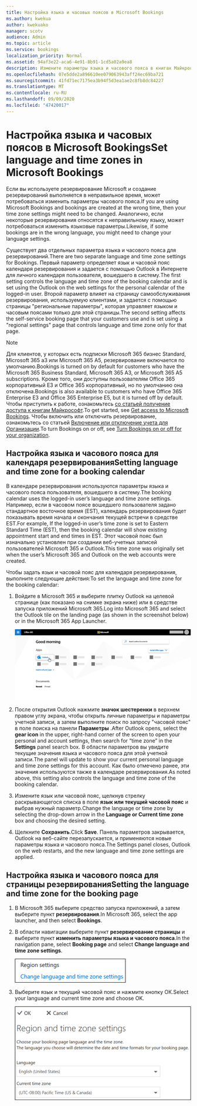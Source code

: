 ```yaml
---
title: Настройка языка и часовых поясов в Microsoft Bookings
ms.author: kwekua
author: kwekuako
manager: scotv
audience: Admin
ms.topic: article
ms.service: bookings
localization_priority: Normal
ms.assetid: 94af3e22-aca6-4e91-8b91-1cd5a02a9ea8
description: Измените параметры языка и часового пояса в книгах Майкрософт. Если резервирования создаются в неправильное время, могут быть настроены резервирования для неправильного часового пояса.
ms.openlocfilehash: 07e5dde2a896610ee079063943aff24ec69ba721
ms.sourcegitcommit: 41fd71ec7175ea3b94f5d3ea1ae2c8fb8dc84227
ms.translationtype: MT
ms.contentlocale: ru-RU
ms.lasthandoff: 09/09/2020
ms.locfileid: "47420017"
---
```

# <a name="set-language-and-time-zones-in-microsoft-bookings"></a><span data-ttu-id="69dcc-104">Настройка языка и часовых поясов в Microsoft Bookings</span><span class="sxs-lookup"><span data-stu-id="69dcc-104">Set language and time zones in Microsoft Bookings</span></span>

<span data-ttu-id="69dcc-105">Если вы используете резервирование Microsoft и создание резервирований выполняется в неправильное время, может потребоваться изменить параметры часового пояса.</span><span class="sxs-lookup"><span data-stu-id="69dcc-105">If you are using Microsoft Bookings and bookings are created at the wrong time, then your time zone settings might need to be changed.</span></span> <span data-ttu-id="69dcc-106">Аналогично, если некоторые резервирования относятся к неправильному языку, может потребоваться изменить языковые параметры.</span><span class="sxs-lookup"><span data-stu-id="69dcc-106">Likewise, if some bookings are in the wrong language, you might need to change your language settings.</span></span>

<span data-ttu-id="69dcc-107">Существует два отдельных параметра языка и часового пояса для резервирований.</span><span class="sxs-lookup"><span data-stu-id="69dcc-107">There are two separate language and time zone settings for Bookings.</span></span> <span data-ttu-id="69dcc-108">Первый параметр определяет язык и часовой пояс календаря резервирования и задается с помощью Outlook в Интернете для личного календаря пользователя, вошедшего в систему.</span><span class="sxs-lookup"><span data-stu-id="69dcc-108">The first setting controls the language and time zone of the booking calendar and is set using the Outlook on the web settings for the personal calendar of the logged-in user.</span></span> <span data-ttu-id="69dcc-109">Второй параметр влияет на страницу самообслуживания резервирования, используемую клиентами, и задается с помощью страницы "региональные параметры", которая управляет языком и часовым поясами только для этой страницы.</span><span class="sxs-lookup"><span data-stu-id="69dcc-109">The second setting affects the self-service booking page that your customers use and is set using a "regional settings" page that controls language and time zone only for that page.</span></span>

> [!NOTE]
> <span data-ttu-id="69dcc-110">Для клиентов, у которых есть подписки Microsoft 365 бизнес Standard, Microsoft 365 a3 или Microsoft 365 A5, резервирование включается по умолчанию.</span><span class="sxs-lookup"><span data-stu-id="69dcc-110">Bookings is turned on by default for customers who have the Microsoft 365 Business Standard, Microsoft 365 A3, or Microsoft 365 A5 subscriptions.</span></span> <span data-ttu-id="69dcc-111">Кроме того, они доступны пользователям Office 365 корпоративный E3 и Office 365 корпоративный, но по умолчанию она отключена.</span><span class="sxs-lookup"><span data-stu-id="69dcc-111">Bookings is also available to customers who have Office 365 Enterprise E3 and Office 365 Enterprise E5, but it is turned off by default.</span></span> <span data-ttu-id="69dcc-112">Чтобы приступить к работе, ознакомьтесь [со статьей получение доступа к книгам Майкрософт](get-access.md).</span><span class="sxs-lookup"><span data-stu-id="69dcc-112">To get started, see [Get access to Microsoft Bookings](get-access.md).</span></span> <span data-ttu-id="69dcc-113">Чтобы включить или отключить резервирование, ознакомьтесь со статьей [Включение или отключение учета для Организации](turn-bookings-on-or-off.md).</span><span class="sxs-lookup"><span data-stu-id="69dcc-113">To turn Bookings on or off, see [Turn Bookings on or off for your organization](turn-bookings-on-or-off.md).</span></span>

## <a name="setting-language-and-time-zone-for-a-booking-calendar"></a><span data-ttu-id="69dcc-114">Настройка языка и часового пояса для календаря резервирования</span><span class="sxs-lookup"><span data-stu-id="69dcc-114">Setting language and time zone for a booking calendar</span></span>

<span data-ttu-id="69dcc-115">В календаре резервирования используются параметры языка и часового пояса пользователя, вошедшего в систему.</span><span class="sxs-lookup"><span data-stu-id="69dcc-115">The booking calendar uses the logged-in user’s language and time zone settings.</span></span> <span data-ttu-id="69dcc-116">Например, если в часовом поясе вошедшего пользователя задано стандартное восточное время (EST), календарь резервирования будет показывать время начала и окончания текущей встречи в средстве EST.</span><span class="sxs-lookup"><span data-stu-id="69dcc-116">For example, If the logged-in user’s time zone is set to Eastern Standard Time (EST), then the booking calendar will show existing appointment start and end times in EST.</span></span> <span data-ttu-id="69dcc-117">Этот часовой пояс был изначально установлен при создании веб-учетных записей пользователей Microsoft 365 и Outlook.</span><span class="sxs-lookup"><span data-stu-id="69dcc-117">This time zone was originally set when the user’s Microsoft 365 and Outlook on the web accounts were created.</span></span>

<span data-ttu-id="69dcc-118">Чтобы задать язык и часовой пояс для календаря резервирования, выполните следующие действия:</span><span class="sxs-lookup"><span data-stu-id="69dcc-118">To set the language and time zone for the booking calendar:</span></span>

1. <span data-ttu-id="69dcc-119">Войдите в Microsoft 365 и выберите плитку Outlook на целевой странице (как показано на снимке экрана ниже) или в средстве запуска приложений Microsoft 365.</span><span class="sxs-lookup"><span data-stu-id="69dcc-119">Log into Microsoft 365 and select the Outlook tile on the landing page (as shown in the screenshot below) or in the Microsoft 365 App Launcher.</span></span>

   ![Изображение плитки Outlook на целевой странице Microsoft 365](../media/bookings-outlook-tile.png)

1. <span data-ttu-id="69dcc-121">После открытия Outlook нажмите **значок шестеренки** в верхнем правом углу экрана, чтобы открыть личные параметры и параметры учетной записи, а затем выполните поиск по запросу "часовой пояс" в поле поиска на панели **Параметры** .</span><span class="sxs-lookup"><span data-stu-id="69dcc-121">After Outlook opens, select the **gear icon** in the upper, right-hand corner of the screen to open your personal and account settings, then search for “time zone” in the **Settings** panel search box.</span></span> <span data-ttu-id="69dcc-122">В области параметров вы увидите текущие значения языка и часового пояса для этой учетной записи.</span><span class="sxs-lookup"><span data-stu-id="69dcc-122">The panel will update to show your current personal language and time zone settings for this account.</span></span> <span data-ttu-id="69dcc-123">Как было отмечено ранее, эти значения используются также в календаре резервирования.</span><span class="sxs-lookup"><span data-stu-id="69dcc-123">As noted above, this setting also controls the language and time zone of the booking calendar.</span></span>

1. <span data-ttu-id="69dcc-124">Измените язык или часовой пояс, щелкнув стрелку раскрывающегося списка в поле **язык или текущий часовой пояс** и выбрав нужный параметр.</span><span class="sxs-lookup"><span data-stu-id="69dcc-124">Change the language or time zone by selecting the drop-down arrow in the **Language or Current time zone** box and choosing the desired setting.</span></span>

1. <span data-ttu-id="69dcc-125">Щелкните **Сохранить**.</span><span class="sxs-lookup"><span data-stu-id="69dcc-125">Click **Save**.</span></span> <span data-ttu-id="69dcc-126">Панель параметров закрывается, Outlook на веб-сайте перезапускается, и применяются новые параметры языка и часового пояса.</span><span class="sxs-lookup"><span data-stu-id="69dcc-126">The Settings panel closes, Outlook on the web restarts, and the new language and time zone settings are applied.</span></span>

## <a name="setting-the-language-and-time-zone-for-the-booking-page"></a><span data-ttu-id="69dcc-127">Настройка языка и часового пояса для страницы резервирования</span><span class="sxs-lookup"><span data-stu-id="69dcc-127">Setting the language and time zone for the booking page</span></span>

1. <span data-ttu-id="69dcc-128">В Microsoft 365 выберите средство запуска приложений, а затем выберите пункт **резервирования**.</span><span class="sxs-lookup"><span data-stu-id="69dcc-128">In Microsoft 365, select the app launcher, and then select **Bookings**.</span></span>

1. <span data-ttu-id="69dcc-129">В области навигации выберите пункт **резервирование страницы** и выберите пункт **изменить параметры языка и часового пояса**.</span><span class="sxs-lookup"><span data-stu-id="69dcc-129">In the navigation pane, select **Booking page** and select **Change language and time zone settings**.</span></span>

   ![Снимок экрана: изменение ссылки на параметры языка и часового пояса](../media/bookings-region-language-timezone-settings.png)

1. <span data-ttu-id="69dcc-131">Выберите язык и текущий часовой пояс и нажмите кнопку ОК.</span><span class="sxs-lookup"><span data-stu-id="69dcc-131">Select your language and current time zone and choose OK.</span></span>

   ![Снимок экрана: параметры языка и часового пояса](../media/bookings-region-timezone-settings.png)
